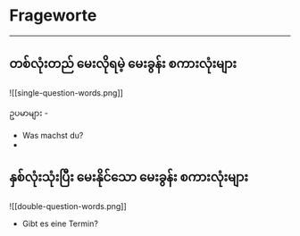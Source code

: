 # Frageworte
---
## တစ်လုံးတည် မေးလိုရမဲ့ မေးခွန်း စကားလုံးများ

![[single-question-words.png]]

ဥပမာများ -

- Was machst du?
- 




## နှစ်လုံးသုံးပြီး မေးနိုင်သော မေးခွန်း စကားလုံးများ

![[double-question-words.png]]

- Gibt es eine Termin?
